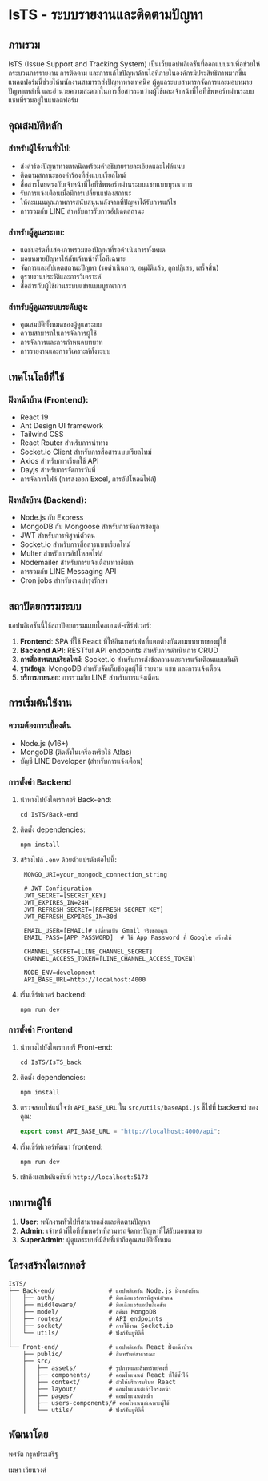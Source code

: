 # IsTS - ระบบรายงานและติดตามปัญหา

## ภาพรวม

IsTS (Issue Support and Tracking System) เป็นเว็บแอปพลิเคชันที่ออกแบบมาเพื่อช่วยให้กระบวนการรายงาน การติดตาม และการแก้ไขปัญหาด้านไอทีภายในองค์กรมีประสิทธิภาพมากขึ้น แพลตฟอร์มนี้ช่วยให้พนักงานสามารถส่งปัญหาทางเทคนิค ผู้ดูแลระบบสามารถจัดการและมอบหมายปัญหาเหล่านี้ และอำนวยความสะดวกในการสื่อสารระหว่างผู้ใช้และเจ้าหน้าที่ไอทีซัพพอร์ทผ่านระบบแชทที่รวมอยู่ในแพลตฟอร์ม

## คุณสมบัติหลัก

### สำหรับผู้ใช้งานทั่วไป:
- ส่งคำร้องปัญหาทางเทคนิคพร้อมคำอธิบายรายละเอียดและไฟล์แนบ
- ติดตามสถานะของคำร้องที่ส่งแบบเรียลไทม์
- สื่อสารโดยตรงกับเจ้าหน้าที่ไอทีซัพพอร์ทผ่านระบบแชทแบบบูรณาการ
- รับการแจ้งเตือนเมื่อมีการเปลี่ยนแปลงสถานะ
- ให้คะแนนคุณภาพการสนับสนุนหลังจากที่ปัญหาได้รับการแก้ไข
- การรวมกับ LINE สำหรับการรับการอัปเดตสถานะ

### สำหรับผู้ดูแลระบบ:
- แดชบอร์ดที่แสดงภาพรวมของปัญหาที่รอดำเนินการทั้งหมด
- มอบหมายปัญหาให้กับเจ้าหน้าที่ไอทีเฉพาะ
- จัดการและอัปเดตสถานะปัญหา (รอดำเนินการ, อนุมัติแล้ว, ถูกปฏิเสธ, เสร็จสิ้น)
- ดูรายงานประวัติและการวิเคราะห์
- สื่อสารกับผู้ใช้ผ่านระบบแชทแบบบูรณาการ

### สำหรับผู้ดูแลระบบระดับสูง:
- คุณสมบัติทั้งหมดของผู้ดูแลระบบ
- ความสามารถในการจัดการผู้ใช้
- การจัดการและการกำหนดบทบาท
- การรายงานและการวิเคราะห์ทั้งระบบ

## เทคโนโลยีที่ใช้

### ฝั่งหน้าบ้าน (Frontend):
- React 19
- Ant Design UI framework
- Tailwind CSS
- React Router สำหรับการนำทาง
- Socket.io Client สำหรับการสื่อสารแบบเรียลไทม์
- Axios สำหรับการเรียกใช้ API
- Dayjs สำหรับการจัดการวันที่
- การจัดการไฟล์ (การส่งออก Excel, การอัปโหลดไฟล์)

### ฝั่งหลังบ้าน (Backend):
- Node.js กับ Express
- MongoDB กับ Mongoose สำหรับการจัดการข้อมูล
- JWT สำหรับการพิสูจน์ตัวตน
- Socket.io สำหรับการสื่อสารแบบเรียลไทม์
- Multer สำหรับการอัปโหลดไฟล์
- Nodemailer สำหรับการแจ้งเตือนทางอีเมล
- การรวมกับ LINE Messaging API
- Cron jobs สำหรับงานบำรุงรักษา

## สถาปัตยกรรมระบบ

แอปพลิเคชันนี้ใช้สถาปัตยกรรมแบบไคลเอนต์-เซิร์ฟเวอร์:

1. **Frontend**: SPA ที่ใช้ React ที่ให้อินเทอร์เฟซที่แตกต่างกันตามบทบาทของผู้ใช้
2. **Backend API**: RESTful API endpoints สำหรับการดำเนินการ CRUD
3. **การสื่อสารแบบเรียลไทม์**: Socket.io สำหรับการส่งข้อความและการแจ้งเตือนแบบทันที
4. **ฐานข้อมูล**: MongoDB สำหรับจัดเก็บข้อมูลผู้ใช้ รายงาน แชท และการแจ้งเตือน
5. **บริการภายนอก**: การรวมกับ LINE สำหรับการแจ้งเตือน

## การเริ่มต้นใช้งาน

### ความต้องการเบื้องต้น
- Node.js (v16+)
- MongoDB (ติดตั้งในเครื่องหรือใช้ Atlas)
- บัญชี LINE Developer (สำหรับการแจ้งเตือน)

### การตั้งค่า Backend
1. นำทางไปยังไดเรกทอรี Back-end:
   ```
   cd IsTS/Back-end
   ```

2. ติดตั้ง dependencies:
   ```
   npm install
   ```

3. สร้างไฟล์ `.env` ด้วยตัวแปรดังต่อไปนี้:

   ```
    MONGO_URI=your_mongodb_connection_string

    # JWT Configuration
    JWT_SECRET=[SECRET_KEY]
    JWT_EXPIRES_IN=24H
    JWT_REFRESH_SECRET=[REFRESH_SECRET_KEY]
    JWT_REFRESH_EXPIRES_IN=30d

    EMAIL_USER=[EMAIL]# เปลี่ยนเป็น Gmail จริงของคุณ
    EMAIL_PASS=[APP_PASSWORD]  # ใช้ App Password ที่ Google สร้างให้

    CHANNEL_SECRET=[LINE_CHANNEL_SECRET]
    CHANNEL_ACCESS_TOKEN=[LINE_CHANNEL_ACCESS_TOKEN]

    NODE_ENV=development
    API_BASE_URL=http://localhost:4000
   ```

4. เริ่มเซิร์ฟเวอร์ backend:
   ```
   npm run dev
   ```

### การตั้งค่า Frontend
1. นำทางไปยังไดเรกทอรี Front-end:
   ```
   cd IsTS/IsTS_back
   ```

2. ติดตั้ง dependencies:
   ```
   npm install
   ```

3. ตรวจสอบให้แน่ใจว่า `API_BASE_URL` ใน `src/utils/baseApi.js` ชี้ไปที่ backend ของคุณ:
   ```javascript
   export const API_BASE_URL = "http://localhost:4000/api";
   ```

4. เริ่มเซิร์ฟเวอร์พัฒนา frontend:
   ```
   npm run dev
   ```

5. เข้าถึงแอปพลิเคชันที่ `http://localhost:5173`

## บทบาทผู้ใช้

1. **User**: พนักงานทั่วไปที่สามารถส่งและติดตามปัญหา
2. **Admin**: เจ้าหน้าที่ไอทีซัพพอร์ทที่สามารถจัดการปัญหาที่ได้รับมอบหมาย
3. **SuperAdmin**: ผู้ดูแลระบบที่มีสิทธิ์เข้าถึงคุณสมบัติทั้งหมด

## โครงสร้างไดเรกทอรี

```
IsTS/
├── Back-end/               # แอปพลิเคชัน Node.js ฝั่งหลังบ้าน
│   ├── auth/               # มิดเดิลแวร์การพิสูจน์ตัวตน
│   ├── middleware/         # มิดเดิลแวร์แอปพลิเคชัน
│   ├── model/              # สคีมา MongoDB
│   ├── routes/             # API endpoints
│   ├── socket/             # การใช้งาน Socket.io
│   └── utils/              # ฟังก์ชันยูทิลิตี้
│
└── Front-end/              # แอปพลิเคชัน React ฝั่งหน้าบ้าน
    ├── public/             # สินทรัพย์สาธารณะ
    ├── src/
    │   ├── assets/         # รูปภาพและสินทรัพย์คงที่
    │   ├── components/     # คอมโพเนนต์ React ที่ใช้ซ้ำได้
    │   ├── context/        # ตัวให้บริการบริบท React
    │   ├── layout/         # คอมโพเนนต์เค้าโครงหน้า
    │   ├── pages/          # คอมโพเนนต์หน้า
    │   ├── users-components/# คอมโพเนนต์เฉพาะผู้ใช้
    │   └── utils/          # ฟังก์ชันยูทิลิตี้
```

## พัฒนาโดย
พศวัต กรุดประเสริฐ

เมษา เวียนวงศ์
